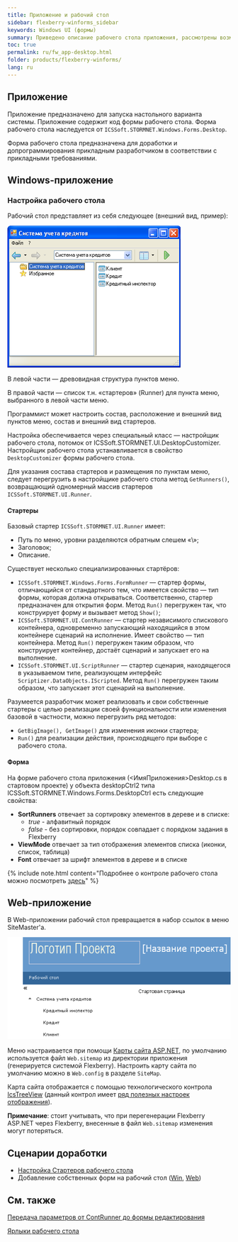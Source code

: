 ```yaml
---
title: Приложение и рабочий стол
sidebar: flexberry-winforms_sidebar
keywords: Windows UI (формы)
summary: Приведено описание рабочего стола приложения, рассмотрены возможности прикладного программиста по его настройке, полезные ссылки
toc: true
permalink: ru/fw_app-desktop.html
folder: products/flexberry-winforms/
lang: ru
---
```

## Приложение
Приложение предназначено для запуска настольного варианта системы. Приложение содержит код формы рабочего стола. Форма рабочего стола наследуется от `ICSSoft.STORMNET.Windows.Forms.Desktop`.


Форма рабочего стола предназначена для доработки  и допрограммирования прикладным разработчиком в соответствии с прикладными требованиями.

## Windows-приложение
### Настройка рабочего стола
Рабочий стол представляет из себя следующее (внешний вид, пример):

![](/images/pages/products/flexberry-winforms/desktop/windesktop.png)

В левой части — древовидная структура пунктов меню.

В правой части — список т.н. «стартеров» (Runner) для пункта меню, выбранного в левой части меню.

Программист может настроить состав, расположение и внешний вид пунктов меню, состав и внешний вид стартеров.

Настройка обеспечивается через специальный класс — настройщик рабочего стола, потомок от ICSSoft.STORMNET.UI.DesktopCustomizer. Настройщик рабочего стола устанавливается в свойство `DesktopCustomizer` формы рабочего стола.

Для указания состава стартеров и размещения по пунктам меню, следует перегрузить в настройщике рабочего стола метод `GetRunners()`, возвращающий одномерный массив стартеров `ICSSoft.STORMNET.UI.Runner`.

#### Стартеры
Базовый стартер `ICSSoft.STORMNET.UI.Runner` имеет: 
* Путь по меню, уровни разделяются обратным слешем «\»;
* Заголовок;
* Описание.

Существует несколько специализированных стартёров:
* `ICSSoft.STORMNET.Windows.Forms.FormRunner` — стартер формы, отличающийся от стандартного тем, что имеется свойство — тип формы, которая должна открываться. Соответственно, стартер предназначен для открытия форм. Метод `Run()` перегружен так, что конструирует форму и вызывает метод `Show()`;
* `ICSSoft.STORMNET.UI.ContRunner` — стартер независимого спискового контейнера, одновременно запускающий находящийся в этом контейнере сценарий на исполнение. Имеет свойство — тип контейнера. Метод `Run()` перегружен таким образом, что конструирует контейнер, достаёт сценарий и запускает его на выполнение.
* `ICSSoft.STORMNET.UI.ScriptRunner` — стартер сценария, находящегося в указываемом типе, реализующем интерфейс `Scriptizer.DataObjects.IScripted`. Метод `Run()` перегружен таким образом, что запускает этот сценарий на выполнение.

Разумеется разработчик может реализовать и свои собственные стартеры с целью реализации своей функциональности или изменения базовой в частности, можно перегрузить ряд методов:
* `GetBigImage(), GetImage()` для изменения иконки стартера;
* `Run()` для реализации действия, происходящего при выборе с рабочего стола.

#### Форма
На форме рабочего стола приложения (<ИмяПриложения>Desktop.cs в стартовом проекте) у объекта desktopCtrl2 типа ICSSoft.STORMNET.Windows.Forms.DesktopCtrl есть следующие свойства:
* __SortRunners__ отвечает за сортировку элементов в дереве и в списке:
    *	_true_ - алфавитный порядок
    *	_false_ - без сортировки, порядок совпадает с порядком задания в Flexberry
* __ViewMode__ отвечает за тип отображения элементов списка (иконки, список, таблица)
* __Font__ отвечает за шрифт элементов в дереве и в списке

{% include note.html content="Подробнее о контроле рабочего стола можно посмотреть [здесь](fw_objectlistview-in-desktop-ctrl.html)" %}

## Web-приложение
В Web-приложении рабочий стол превращается в набор ссылок в меню SiteMaster'a.

![](/images/pages/products/flexberry-winforms/desktop/webdesktop.png)

Меню настраивается при помощи [Карты сайта ASP.NET](http://msdn.microsoft.com/ru-ru/library/yy2ykkab%28v=vs.100%29.aspx), по умолчанию используется файл `Web.sitemap` из директории приложения (генерируется системой Flexberry). Настроить карту сайта по умолчанию можно в `Web.config` в разделе `SiteMap`. 

Карта сайта отображается с помощью технологического контрола [IcsTreeView](fa_ics-treeview.html) (данный контрол имеет [ряд полезных настроек отображения](fa_ics-treeview.html)).

__Примечание__: стоит учитывать, что при перегенерации Flexberry ASP.NET через Flexberry, внесенные в файл `Web.sitemap` изменения могут потеряться.

## Сценарии доработки

* [Настройка Стартеров рабочего стола](fd_application.html)
* Добавление собственных форм на рабочий стол ([Win](fw_add-form-to-win-desktop.html), [Web](fa_add-page-web-desktop.html))

## См. также
[Передача параметров от ContRunner до формы редактирования](fw_parameters-from-cont-runner-to-editform.html)

[Ярлыки рабочего стола](fw_win-desktop-links.html)




